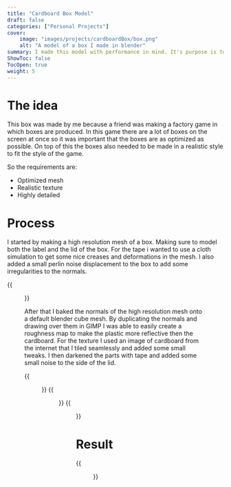 ```yaml
---
title: "Cardboard Box Model"
draft: false
categories: ["Personal Projects"]
cover:
    image: "images/projects/cardboardBox/box.png"
    alt: "A model of a box I made in blender"
summary: I made this model with performance in mind. It's purpose is to look as realistic as possible with a minimal amount of vertices.
ShowToc: false
TocOpen: true
weight: 5
---
```


# The idea
This box was made by me because a friend was making a factory game in which boxes are produced. In this game there are a lot of boxes on the screen at once so it was important that the boxes are as optimized as possible. On top of this the boxes also needed to be made in a realistic style to fit the style of the game.

So the requirements are:
- Optimized mesh 
- Realistic texture
- Highly detailed

# Process
I started by making a high resolution mesh of a box. Making sure to model both the label and the lid of the box. For the tape i wanted to use a cloth simulation to get some nice creases and deformations in the mesh. I also added a small perlin noise displacement to the box to add some irregularities to the normals. 

{{<figure src="/images/projects/cardboardBox/CartonBoxHighResWireframe.png" align=left height=600 title="The wireframes of the detailed model" >}}

After that I baked the normals of the high resolution mesh onto a default blender cube mesh. 
By duplicating the normals and drawing over them in GIMP I was able to easily create a roughness map to make the plastic more reflective then the cardboard. 
For the texture I used an image of cardboard from the internet that I tiled seamlessly and added some small tweaks. I then darkened the parts with tape and added some small noise to the side of the lid. 

{{<figure src="/images/projects/cardboardBox/Box_Color.png" align=left height=200 title="Albedo map of box" >}}
{{<figure src="/images/projects/cardboardBox/Box_Normal.png" align=left height=200 title="Normal map of box" >}}
{{<figure src="/images/projects/cardboardBox/Box_Specular.png" align=left height=200 title="Roughness map of box" >}}


# Result
{{<figure src="/images/projects/cardboardBox/CartonBoxResult.png" align=left height=600 title="A render of the finished box" >}}
